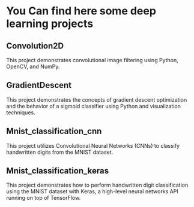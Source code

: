 # You Can find here some deep learning projects
## Convolution2D
This project demonstrates convolutional image filtering using Python, OpenCV, and NumPy. 
## GradientDescent
This project demonstrates the concepts of gradient descent optimization and the behavior of a sigmoid classifier using Python and visualization techniques. 
## Mnist_classification_cnn
This project utilizes Convolutional Neural Networks (CNNs) to classify handwritten digits from the MNIST dataset. 
## Mnist_classification_keras
This project demonstrates how to perform handwritten digit classification using the MNIST dataset with Keras, a high-level neural networks API running on top of TensorFlow.

